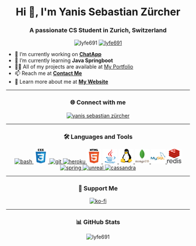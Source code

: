 <h1 align="center">Hi 👋, I'm Yanis Sebastian Zürcher</h1>
<h3 align="center">A passionate CS Student in Zurich, Switzerland</h3>
 
<p align="center"> 
<img src="https://komarev.com/ghpvc/?username=lyfe691&label=Profile%20views&color=0e75b6&style=flat" alt="lyfe691" />
<a href="https://github.com/ryo-ma/github-profile-trophy">
<img src="https://github-profile-trophy.vercel.app/?username=lyfe691&theme=darkhub&margin-w=15&margin-h=15" alt="lyfe691" />
</a> 
</p>
 
- 🔭 I’m currently working on [**ChatApp**](https://github.com/lyfe691/ChatApp)
- 🌱 I’m currently learning **Java Springboot**
- 👨‍💻 All of my projects are available at [My Portfolio](https://yanissebastianzuercher.ch/#projects)
- 📫 Reach me at [**Contact Me**](https://yanissebastianzuercher.ch/#contact)
- 📄 Learn more about me at [**My Website**](https://yanissebastianzuercher.ch/)
 
---
 
<h3 align="center">🌐 Connect with me</h3>
<p align="center">
<a href="https://linkedin.com/in/yanis-sebastian-zürcher" target="blank">
<img align="center" src="https://raw.githubusercontent.com/rahuldkjain/github-profile-readme-generator/master/src/images/icons/Social/linked-in-alt.svg" alt="yanis sebastian zürcher" height="30" width="40" />
</a>
</p>
 
---
 
<h3 align="center">🛠️ Languages and Tools</h3>
<p align="center">
<a href="https://www.gnu.org/software/bash/" target="_blank" rel="noreferrer">
<img src="https://www.vectorlogo.zone/logos/gnu_bash/gnu_bash-icon.svg" alt="bash" width="40" height="40"/> 
</a> 
<a href="https://www.w3schools.com/css/" target="_blank" rel="noreferrer">
<img src="https://raw.githubusercontent.com/devicons/devicon/master/icons/css3/css3-original-wordmark.svg" alt="css3" width="40" height="40"/> 
</a> 
<a href="https://git-scm.com/" target="_blank" rel="noreferrer">
<img src="https://www.vectorlogo.zone/logos/git-scm/git-scm-icon.svg" alt="git" width="40" height="40"/>
</a> 
<a href="https://heroku.com" target="_blank" rel="noreferrer">
<img src="https://www.vectorlogo.zone/logos/heroku/heroku-icon.svg" alt="heroku" width="40" height="40"/> 
</a>
<a href="https://www.w3.org/html/" target="_blank" rel="noreferrer">
<img src="https://raw.githubusercontent.com/devicons/devicon/master/icons/html5/html5-original-wordmark.svg" alt="html5" width="40" height="40"/>
</a>
<a href="https://www.java.com" target="_blank" rel="noreferrer">
<img src="https://raw.githubusercontent.com/devicons/devicon/master/icons/java/java-original.svg" alt="java" width="40" height="40"/>
</a> 
<a href="https://www.linux.org/" target="_blank" rel="noreferrer">
<img src="https://raw.githubusercontent.com/devicons/devicon/master/icons/linux/linux-original.svg" alt="linux" width="40" height="40"/>
</a> 
<a href="https://www.mongodb.com/" target="_blank" rel="noreferrer">
<img src="https://raw.githubusercontent.com/devicons/devicon/master/icons/mongodb/mongodb-original-wordmark.svg" alt="mongodb" width="40" height="40"/>
</a>
<a href="https://www.mysql.com/" target="_blank" rel="noreferrer">
<img src="https://raw.githubusercontent.com/devicons/devicon/master/icons/mysql/mysql-original-wordmark.svg" alt="mysql" width="40" height="40"/>
</a>
<a href="https://redis.io" target="_blank" rel="noreferrer">
<img src="https://raw.githubusercontent.com/devicons/devicon/master/icons/redis/redis-original-wordmark.svg" alt="redis" width="40" height="40"/>
</a> 
<a href="https://spring.io/" target="_blank" rel="noreferrer">
<img src="https://www.vectorlogo.zone/logos/springio/springio-icon.svg" alt="spring" width="40" height="40"/>
</a> 
<a href="https://unrealengine.com/" target="_blank" rel="noreferrer">
<img src="https://raw.githubusercontent.com/kenangundogan/fontisto/036b7eca71aab1bef8e6a0518f7329f13ed62f6b/icons/svg/brand/unreal-engine.svg" alt="unreal" width="40" height="40"/> 
</a>
<a href="https://cassandra.apache.org/" target="_blank" rel="noreferrer">
<img src="https://www.vectorlogo.zone/logos/apache_cassandra/apache_cassandra-icon.svg" alt="cassandra" width="40" height="40"/>
</a>
</p>
 
---
 
<h3 align="center">💖 Support Me</h3>
<p align="center">
<a href="https://ko-fi.com/yanissebastianzuercher"> 
<img src="https://cdn.ko-fi.com/cdn/kofi3.png?v=3" height="50" width="210" alt="ko-fi" />
</a>
</p>
 
---
 
<h3 align="center">📊 GitHub Stats</h3>
<p align="center">
<img src="https://github-readme-streak-stats.herokuapp.com/?user=lyfe691&theme=dark" alt="lyfe691" />
</p>

